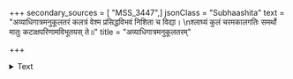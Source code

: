 +++
secondary_sources = [ "MSS_3447",]
jsonClass = "Subhaashita"
text = "अव्याधिगात्रमनुकूलतरं कलत्रं वेश्म प्रसिद्धविभवं निशिता च विद्या।  \nश्लाघ्यं कुलं चरमकालगतिः समर्थो मातुः कटाक्षपरिणामविभूतयस् ते॥"
title = "अव्याधिगात्रमनुकूलतरम्"

+++

<details><summary>Text</summary>

अव्याधिगात्रमनुकूलतरं कलत्रं वेश्म प्रसिद्धविभवं निशिता च विद्या।  
श्लाघ्यं कुलं चरमकालगतिः समर्थो मातुः कटाक्षपरिणामविभूतयस् ते॥
</details>
